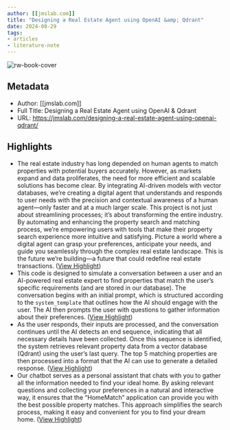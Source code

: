```yaml
---
author: [[jmslab.com]]
title: "Designing a Real Estate Agent using OpenAI &amp; Qdrant"
date: 2024-08-29
tags: 
- articles
- literature-note
---
```

![rw-book-cover](https://readwise-assets.s3.amazonaws.com/static/images/article0.00998d930354.png)

## Metadata
- Author: [[jmslab.com]]
- Full Title: Designing a Real Estate Agent using OpenAI & Qdrant
- URL: https://jmslab.com/designing-a-real-estate-agent-using-openai-qdrant/

## Highlights
- The real estate industry has long depended on human agents to match properties with potential buyers accurately. However, as markets expand and data proliferates, the need for more efficient and scalable solutions has become clear. By integrating AI-driven models with vector databases, we’re creating a digital agent that understands and responds to user needs with the precision and contextual awareness of a human agent—only faster and at a much larger scale.
  This project is not just about streamlining processes; it’s about transforming the entire industry. By automating and enhancing the property search and matching process, we’re empowering users with tools that make their property search experience more intuitive and satisfying. Picture a world where a digital agent can grasp your preferences, anticipate your needs, and guide you seamlessly through the complex real estate landscape. This is the future we’re building—a future that could redefine real estate transactions. ([View Highlight](https://read.readwise.io/read/01j6f3yed4x54zgkdhj8pk4n5c))
- This code is designed to simulate a conversation between a user and an AI-powered real estate expert to find properties that match the user’s specific requirements (and are stored in our database). The conversation begins with an initial prompt, which is structured according to the `system_template` that outlines how the AI should engage with the user. The AI then prompts the user with questions to gather information about their preferences. ([View Highlight](https://read.readwise.io/read/01j6f3xsza0mdp97wev5teew7h))
- As the user responds, their inputs are processed, and the conversation continues until the AI detects an end sequence, indicating that all necessary details have been collected. Once this sequence is identified, the system retrieves relevant property data from a vector database (Qdrant) using the user’s last query. The top 5 matching properties are then processed into a format that the AI can use to generate a detailed response. ([View Highlight](https://read.readwise.io/read/01j6f3zz1hap1gxhvqxea6v476))
- Our chatbot serves as a personal assistant that chats with you to gather all the information needed to find your ideal home. By asking relevant questions and collecting your preferences in a natural and interactive way, it ensures that the “HomeMatch” application can provide you with the best possible property matches. This approach simplifies the search process, making it easy and convenient for you to find your dream home. ([View Highlight](https://read.readwise.io/read/01j6f3xkkhramvp51wa4wxsxy1))
